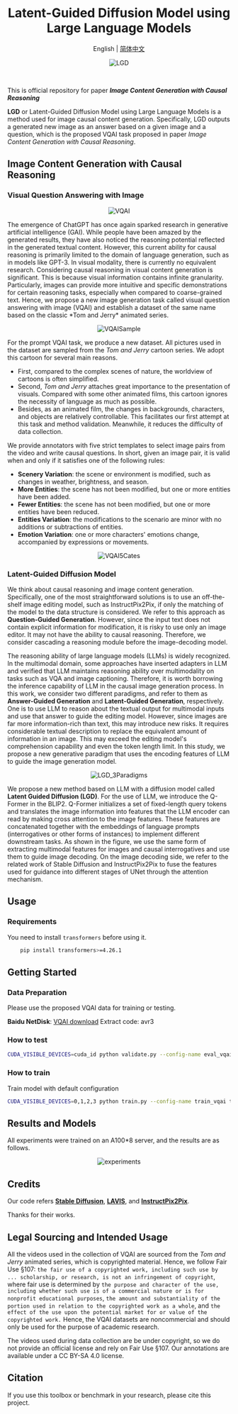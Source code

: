 <div align="center">

# Latent-Guided Diffusion Model using Large Language Models
English | [简体中文](lgd_vqai_zh.md)

![LGD](../resources/lgd_arch.png)

</div>

<br>



This is official repository for paper ***Image Content Generation with Causal Reasoning***

**LGD** or Latent-Guided Diffusion Model using Large Language Models is a method used for image causal content generation.
Specifically, LGD outputs a generated new image as an answer based on a given image and a question, which is the proposed VQAI task proposed in paper *Image Content Generation with Causal Reasoning*.


## Image Content Generation with Causal Reasoning
### Visual Question Answering with Image

<div align="center">

![VQAI](../resources/lgd_vqai.gif)

</div>
The emergence of ChatGPT has once again sparked research in generative artificial intelligence (GAI).
While people have been amazed by the generated results, they have also noticed the reasoning potential reflected in the generated textual content. 
However, this current ability for causal reasoning is primarily limited to the domain of language generation, such as in models like GPT-3.
In visual modality, there is currently no equivalent research.
Considering causal reasoning in visual content generation is significant.
This is because visual information contains infinite granularity.
Particularly, images can provide more intuitive and specific demonstrations for certain reasoning tasks, especially when compared to coarse-grained text.
Hence, we propose a new image generation task called visual question answering with image (VQAI) and establish a dataset of the same name based on the classic *Tom and Jerry* animated series. 

<div align="center">

![VQAISample](../resources/lgd_dataset.png)
</div>

For the prompt VQAI task, we produce a new dataset.
All pictures used in the dataset are sampled from the *Tom and Jerry* cartoon series.
We adopt this cartoon for several main reasons.
* First, compared to the complex scenes of nature, the worldview of cartoons is often simplified.  
* Second, *Tom and Jerry* attaches great importance to the presentation of visuals. Compared with some other animated films, this cartoon ignores the necessity of language as much as possible.
* Besides, as an animated film, the changes in backgrounds, characters, and objects are relatively controllable. This facilitates our first attempt at this task and method validation. Meanwhile, it reduces the difficulty of data collection.

We provide annotators with five strict templates to select image pairs from the video and write causal questions. 
In short, given an image pair, it is valid when and only if it satisfies one of the following rules:
* **Scenery Variation**: the scene or environment is modified, such as changes in weather, brightness, and season.
* **More Entities**: the scene has not been modified, but one or more entities have been added.
* **Fewer Entities**: the scene has not been modified, but one or more entities have been reduced.
* **Entities Variation**: the modifications to the scenario are minor with no additions or subtractions of entities.
* **Emotion Variation**: one or more characters' emotions change, accompanied by expressions or movements.

<div align="center">

![VQAI5Cates](../resources/lgd_5cates.png)

</div>

### Latent-Guided Diffusion Model

We think about causal reasoning and image content generation.
Specifically, one of the most straightforward solutions is to use an off-the-shelf image editing model, such as InstructPix2Pix, if only the matching of the model to the data structure is considered.
We refer to this approach as **Question-Guided Generation**.
However, since the input text does not contain explicit information for modification, it is risky to use only an image editor.
It may not have the ability to causal reasoning.
Therefore, we consider cascading a reasoning module before the image-decoding model.

The reasoning ability of large language models (LLMs) is widely recognized.
In the multimodal domain, some approaches have inserted adapters in LLM and verified that LLM maintains reasoning ability over multimodality on tasks such as VQA and image captioning.
Therefore, it is worth borrowing the inference capability of LLM in the causal image generation process.
In this work, we consider two different paradigms, and refer to them as **Answer-Guided Generation** and **Latent-Guided Generation**, respectively.
One is to use LLM to reason about the textual output for multimodal inputs and use that answer to guide the editing model.
However, since images are far more information-rich than text, this may introduce new risks.
It requires considerable textual description to replace the equivalent amount of information in an image.
This may exceed the editing model's comprehension capability and even the token length limit.
In this study, we propose a new generative paradigm that uses the encoding features of LLM to guide the image generation model.

<div align="center">

![LGD_3Paradigms](../resources/lgd_3paradigms.png)

</div>

We propose a new method based on LLM with a diffusion model called **Latent Guided Diffusion (LGD)**.
For the use of LLM, we introduce the Q-Former in the BLIP2.
Q-Former initializes a set of fixed-length query tokens and translates the image information into features that the LLM encoder can read by making cross attention to the image features.
These features are concatenated together with the embeddings of language prompts (interrogatives or other forms of instances) to implement different downstream tasks.
As shown in the figure, we use the same form of extracting multimodal features for images and causal interrogatives and use them to guide image decoding.
On the image decoding side, we refer to the related work of Stable Diffusion and InstructPix2Pix to fuse the features used for guidance into different stages of UNet through the attention mechanism.

## Usage
### Requirements
You need to install `transformers` before using it.
```bash
    pip install transformers>=4.26.1
```

## Getting Started
### Data Preparation

Please use the proposed VQAI data for training or testing.

**Baidu NetDisk**: [VQAI download](https://pan.baidu.com/s/1XQKCy0EBioCVnYJp3cHD9w?pwd=avr3) Extract code: avr3

### How to test
```bash
CUDA_VISIBLE_DEVICES=cuda_id python validate.py --config-name eval_vqai.yaml trainer.gpus=1 model.evaluate.generate_img_dir=output_dir  ckpt_path=ckpt_path
```

### How to train
Train model with default configuration

```bash
CUDA_VISIBLE_DEVICES=0,1,2,3 python train.py --config-name train_vqai trainer.gpus=4 trainer.max_epochs=70
```


## Results and Models
All experiments  were trained on an A100*8 server, and the results are as follows.

<div align="center">

![experiments](../resources/lgd_results.jpg)
</div>

## Credits
Our code refers **[Stable Diffusion](https://github.com/CompVis/stable-diffusion)**, 
**[LAVIS](https://github.com/salesforce/LAVIS)**, 
and **[InstructPix2Pix](https://github.com/timothybrooks/instruct-pix2pix)**.

Thanks for their works.

## Legal Sourcing and Intended Usage

All the videos used in the collection of VQAI are sourced from the *Tom and Jerry* animated series, which is copyrighted material.
Hence, we follow Fair Use §107: `the fair use of a copyrighted work, including such use by ... scholarship, or research, is not an infringement of copyright`, where fair use is determined by `the purpose and character of the use, including whether such use is of a commercial nature or is for nonprofit educational purposes`, `the amount and substantiality of the portion used in relation to the copyrighted work as a whole`, and `the effect of the use upon the potential market for or value of the copyrighted work.`
Hence, the VQAI datasets are noncommercial and should only be used for the purpose of academic research.

The videos used during data collection are be under copyright, so we do not provide an official license and rely on Fair Use §107.
Our annotations are available under a CC BY-SA 4.0 license.

## Citation
If you use this toolbox or benchmark in your research, please cite this project.
